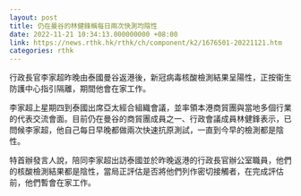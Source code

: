 ```yaml
---
layout: post
title: 仍在曼谷的林健鋒稱每日兩次快測均陰性
date: 2022-11-21 10:34:13.000000000 +08:00
link: https://news.rthk.hk/rthk/ch/component/k2/1676501-20221121.htm
categories: rthk
---
```


行政長官李家超昨晚由泰國曼谷返港後，新冠病毒核酸檢測結果呈陽性，正按衞生防護中心指引隔離，期間他會在家工作。

李家超上星期四到泰國出席亞太經合組織會議，並率領本港商貿團與當地多個行業的代表交流會面。目前仍在曼谷的商貿團成員之一、行政會議成員林健鋒表示，已問候李家超，他自己每日早晚都做兩次快速抗原測試，一直到今早的檢測都是陰性。

特首辦發言人說，陪同李家超出訪泰國並於昨晚返港的行政長官辦公室職員，他們的核酸檢測結果都是陰性，當局正評估是否將他們列作密切接觸者，在完成評估前，他們暫會在家工作。
